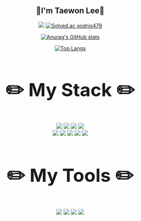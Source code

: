 <div align="center">

  <h2>🤗I'm Taewon Lee🤗</h2>
  
  <a href="https://velog.io/@timcodejs"><img src="https://img.shields.io/badge/Velog-20C997?style=flat&logo=Velog&logoColor=white" /></a> [![Solved.ac
  xodnjs479](http://mazassumnida.wtf/api/mini/generate_badge?boj=xodnjs479)](https://solved.ac/xodnjs479)<br/>

  [![Anurag's GitHub stats](https://github-readme-stats.vercel.app/api?username=timcodejs&theme=dracula)](https://github.com/timcodejs/github-readme-stats)   
  
  [![Top Langs](https://github-readme-stats.vercel.app/api/top-langs/?username=timcodejs&layout=compact&theme=dracula)](https://github.com/timcodejs/github-readme-stats)

  <h2 style="font-size:50px;">✏️ My Stack ✏️</h2>
  <img src="https://img.shields.io/badge/HTML5-E34F26?style=flat&logo=HTML5&logoColor=white" />
  <img src="https://img.shields.io/badge/CSS3-1572B6?style=flat&logo=CSS3&logoColor=white" />
  <img src="https://img.shields.io/badge/JavaScript-F7DF1E?style=flat&logo=JavaScript&logoColor=black" />
  <img src="https://img.shields.io/badge/TypeScript-3178C6?style=flat&logo=TypeScript&logoColor=white" /><br/>
  <img src="https://img.shields.io/badge/React.js-61DAFB?style=flat&logo=React&logoColor=black" />
  <img src="https://img.shields.io/badge/react_native-%2320232a.svg?style=flat&logo=react&logoColor=%2361DAFB" />
  <img src="https://img.shields.io/badge/Node.js-339933?style=flat&logo=Node.js&logoColor=white" />
  <img src="https://img.shields.io/badge/npm-CB3837?style=flat&logo=npm&logoColor=white" />
  <img src="https://img.shields.io/badge/yarn-%232C8EBB.svg?style=flat&logo=yarn&logoColor=white" />

  
  <h2 style="font-size:50px;">✏️ My Tools ✏️</h2>
  <img src="https://img.shields.io/badge/Visual Studio Code-007ACC?style=flat&logo=Visual Studio Code&logoColor=white" />
  <img src="https://img.shields.io/badge/GitHub-181717?style=flat&logo=GitHub&logoColor=white" />
  <img src="https://img.shields.io/badge/iTerm2-181717?style=flat&logo=iTerm2&logoColor=white" />
  <img src="https://img.shields.io/badge/Vim-019733?style=flat&logo=Vim&logoColor=white" />
</div>


